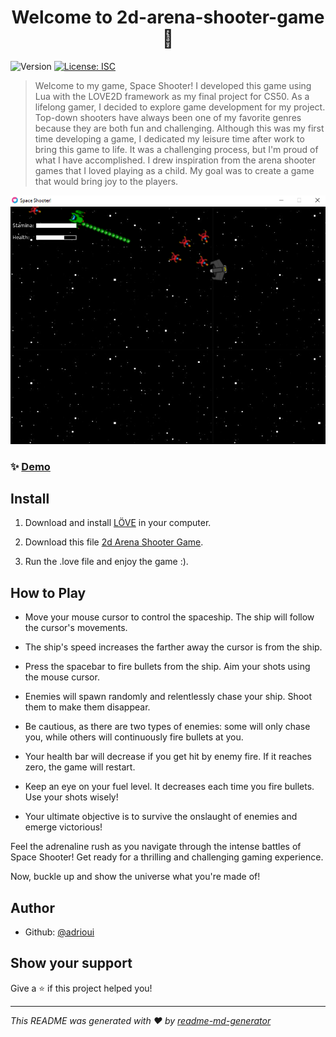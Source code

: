 <h1 align="center">Welcome to 2d-arena-shooter-game 👋</h1>
<p>
  <img alt="Version" src="https://img.shields.io/badge/version-1.0.0-blue.svg?cacheSeconds=2592000" />
  <a href="#" target="_blank">
    <img alt="License: ISC" src="https://img.shields.io/badge/License-ISC-yellow.svg" />
  </a>
</p>

> Welcome to my game, Space Shooter! I developed this game using Lua with the LOVE2D framework as my final project for CS50. As a lifelong gamer, I decided to explore game development for my project. Top-down shooters have always been one of my favorite genres because they are both fun and challenging. Although this was my first time developing a game, I dedicated my leisure time after work to bring this game to life. It was a challenging process, but I'm proud of what I have accomplished. I drew inspiration from the arena shooter games that I loved playing as a child. My goal was to create a game that would bring joy to the players.

<img  alt="Game Image" src="static/image.png">

### ✨ [Demo](https://youtu.be/Peyyh58tbJI)

## Install

1. Download and install [LÖVE](https://www.love2d.org/) in your computer.

2. Download this file [2d Arena Shooter Game](https://drive.google.com/file/d/1Big9nBU73cy5yMnqJgxwfBocE6nCqPP5/view?usp=sharing).

3. Run the .love file and enjoy the game :). 

## How to Play

- Move your mouse cursor to control the spaceship. The ship will follow the cursor's movements.

- The ship's speed increases the farther away the cursor is from the ship.

- Press the spacebar to fire bullets from the ship. Aim your shots using the mouse cursor.

- Enemies will spawn randomly and relentlessly chase your ship. Shoot them to make them disappear.

- Be cautious, as there are two types of enemies: some will only chase you, while others will continuously fire bullets at you.

- Your health bar will decrease if you get hit by enemy fire. If it reaches zero, the game will restart.

- Keep an eye on your fuel level. It decreases each time you fire bullets. Use your shots wisely!

- Your ultimate objective is to survive the onslaught of enemies and emerge victorious!

Feel the adrenaline rush as you navigate through the intense battles of Space Shooter! Get ready for a thrilling and challenging gaming experience.

Now, buckle up and show the universe what you're made of!

## Author

* Github: [@adrioui](https://github.com/adrioui)

## Show your support

Give a ⭐️ if this project helped you!

***
_This README was generated with ❤️ by [readme-md-generator](https://github.com/kefranabg/readme-md-generator)_